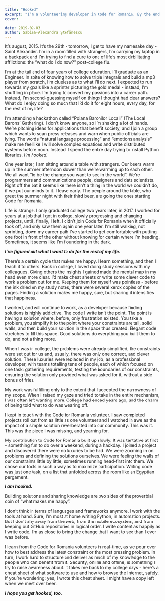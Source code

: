```yaml
---
title: "Hooked"
excerpt: "I’m a volunteering developer in Code for Romania. By the end of this article you’re going to want to be one as well."
cover: 

date: 2019-02-03
author: Sabina-Alexandra Ștefănescu
---
```


It’s august, 2015. It’s the 29th - tomorrow, I get to have my namesake day - Saint Alexander. I’m in a room filled with strangers, I’m carrying my laptop in a backpack and I’m trying to find a cure to one of life’s most debilitating afflictions: the “what do I do now?” post-college flu. 

I’m at the tail end of four years of college education. I’ll graduate as an Engineer. In spite of knowing how to solve triple integrals and build a mp3 player from scratch, I’m clueless as to what I’ll do next. I expected to run towards my goals like a sprinter picturing the gold medal - instead, I’m shuffling in place. I’m trying to convert my passions into a career path. Instead, I’m second-guessing myself on things I thought had clear answers? What do I enjoy doing so much that I’d do it for eight hours, every day, for the rest of my life?

I’m attending a hackathon called “Poiana Baronilor Locali” (The Local Barons’ Gathering). I don’t know anyone, so I’m shaking a lot of hands. We’re pitching ideas for applications that benefit society, and I join a group which wants to scan press releases and warn when public officials are lying. The words “natural language processing” and “emotions analysis” make me feel like I will solve complex equations and write distributed systems before noon. Instead, I spend the entire day trying to install Python libraries. *I’m hooked.* 

One year later, I am sitting around a table with strangers. Our beers warm up in the summer afternoon slower than we’re warming up to each other. We all want “to be the change you want to see in the world”. We’re programmers and communications people, designers and data scientists. Right off the bat it seems like there isn’t a thing in the world we couldn’t do, if we put our minds to it. I leave early. The people around the table, who greet the summer night with their third beer, are going the ones starting Code for Romania.

Life is strange. I only graduated college two years later, in 2017. I worked for years at a job that I got in college, slowly progressing and changing projects, untill, finally, I left. I didn’t join Code for Romania when it officially took off, and only saw them again one year later. I’m still walking, not sprinting, down my career path I’ve started to get comfortable with putting one foot in front of the other without knowing for certain where I’m heading. Sometimes, it seems like I’m floundering in the dark. 

**_I’ve figured out what I want to do for the rest of my life._**

There’s a certain cycle that makes me happy. I learn something, and then I teach it to others. Back in college, I loved doing study sessions with my colleagues. Giving others the insights I gained made the mental map in my head even more clear. I’d make cheat sheets or write some clever code to work a problem out for me. Keeping them for myself was pointless - before the ink dried on my study notes, there were several xerox copies of the pages. Finding a solution makes me happy, sure, but sharing it intensifies that happiness. 

I worked, and will continue to work, as a developer because finding solutions is highly addictive. The code I write isn’t the point. The point is having a solution where, before, only frustration existed. You take a problem, you simplify it to the point where your constraints are tall, solid walls, and then build your solution in the space thus created. Elegant code stretches to fill this space. Good solutions do everything you built them to do, and not a thing more. 

When I was in college, the problems were already simplified, the constraints were set out for us and, usually, there was only one correct, and clever solution. These luxuries were replaced in my job, as a professional developer, with teams totalling tens of people, each of which focused on one task: gathering requirements, testing the boundaries of our constraints, ensuring the solution only provided what was asked for it, without a side bonus of fries. 

My work was fulfilling only to the extent that I accepted the narrowness of my scope. When I raised my gaze and tried to take in the entire mechanism, I was often left wanting more. College had ended years ago, and the charm of being told what to do was wearing off. 

I kept in touch with the Code for Romania volunteer. I saw completed projects roll out from as little as one volunteer and I watched in awe as the impact of a simple solution reverberated into our community. This was it. This was the piece I was missing, and yearning for. 

My contribution to Code for Romania built up slowly. It was tentative at first - something fun to do over a weekend, during a hackday. I joined a project and discovered there were no luxuries to be had. We were zooming in on problems and defining the solutions ourselves. We were feeling the walls of our constraints little by little, sometimes running head-first into them. We chose our tools in such a way as to maximize participation. Writing code was just one task, on a list that unfolded across the room like an Egyptian pergament. 

**_I am hooked._**

Building solutions and sharing knowledge are two sides of the proverbial coin of “what makes me happy”. 

I don’t think in terms of languages and frameworks anymore. I work with the tools at hand. Sure, I’m most at home writing Python, in automation projects. But I don’t shy away from the web, from the mobile ecosystem, and from keeping out GitHub repositories in logical order. I write content as happily as I write code. I’m as close to being the change that I want to see than I ever was before. 

I learn from the Code for Romania volunteers in real-time, as we pour over how to best address the latest constraint or the most pressing problem. In turn, I work hard to structure and deliver as much of my knowledge to the people who can benefit from it. Security, online and offline, is something I try to raise awareness about. It takes me back to my college days - here’s a cheat sheet of what software to use and how to browse the Internet, safely. If you’re wondering: yes, I wrote this cheat sheet. I might have a copy left when we meet over beer. 

**_I hope you get hooked, too._**
